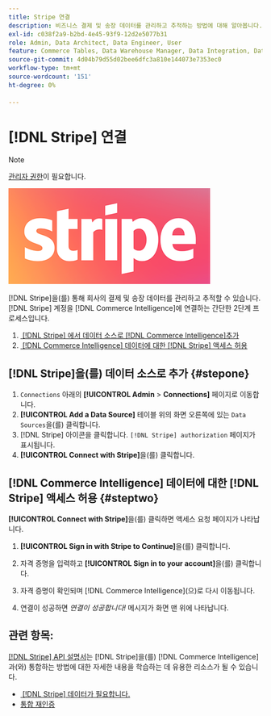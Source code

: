 ```yaml
---
title: Stripe 연결
description: 비즈니스 결제 및 송장 데이터를 관리하고 추적하는 방법에 대해 알아봅니다.
exl-id: c038f2a9-b2bd-4e45-93f9-12d2e5077b31
role: Admin, Data Architect, Data Engineer, User
feature: Commerce Tables, Data Warehouse Manager, Data Integration, Data Import/Export
source-git-commit: 4d04b79d55d02bee6dfc3a810e144073e7353ec0
workflow-type: tm+mt
source-wordcount: '151'
ht-degree: 0%

---
```


# [!DNL Stripe] 연결

>[!NOTE]
>
>[관리자 권한](../../../administrator/user-management/user-management.md)이 필요합니다.

![Stripe 로고](../../../assets/stripe-logo.png)

[!DNL Stripe]을(를) 통해 회사의 결제 및 송장 데이터를 관리하고 추적할 수 있습니다. [!DNL Stripe] 계정을 [!DNL Commerce Intelligence]에 연결하는 간단한 2단계 프로세스입니다.

1. [&#x200B; [!DNL Stripe] 에서 데이터 소스로  [!DNL Commerce Intelligence]추가](#stepone)
1. [&#x200B; [!DNL Commerce Intelligence] 데이터에 대한  [!DNL Stripe] 액세스 허용](#steptwo)

## [!DNL Stripe]을(를) 데이터 소스로 추가 {#stepone}

1. `Connections` 아래의 **[!UICONTROL Admin** > **Connections]** 페이지로 이동합니다.
1. **[!UICONTROL Add a Data Source]** 테이블 위의 화면 오른쪽에 있는 `Data Sources`을(를) 클릭합니다.
1. [!DNL Stripe] 아이콘을 클릭합니다. `[!DNL Stripe] authorization` 페이지가 표시됩니다.
1. **[!UICONTROL Connect with Stripe]**&#x200B;을(를) 클릭합니다.

## [!DNL Commerce Intelligence] 데이터에 대한 [!DNL Stripe] 액세스 허용 {#steptwo}

**[!UICONTROL Connect with Stripe]**&#x200B;을(를) 클릭하면 액세스 요청 페이지가 나타납니다.

1. **[!UICONTROL Sign in with Stripe to Continue]**&#x200B;을(를) 클릭합니다.

1. 자격 증명을 입력하고 **[!UICONTROL Sign in to your account]**&#x200B;을(를) 클릭합니다.

1. 자격 증명이 확인되며 [!DNL Commerce Intelligence]&#x200B;(으)로 다시 이동됩니다.

1. 연결이 성공하면 *연결이 성공합니다!* 메시지가 화면 맨 위에 나타납니다.

## 관련 항목:

[[!DNL Stripe] API 설명서](https://stripe.com/docs/api)는 [!DNL Stripe]을(를) [!DNL Commerce Intelligence]과(와) 통합하는 방법에 대한 자세한 내용을 학습하는 데 유용한 리소스가 될 수 있습니다.

* [&#x200B; [!DNL Stripe] 데이터가 필요합니다.](../integrations/stripe-data.md)
* [통합 재인증](https://experienceleague.adobe.com/docs/commerce-knowledge-base/kb/how-to/mbi-reauthenticating-integrations.html?lang=ko)
